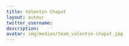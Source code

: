 ```yaml
---
title: Valentin Chaput
layout: auteur
twitter_username:
description:
avatar: img/medias/team_valentin-chaput.jpg
---
```


